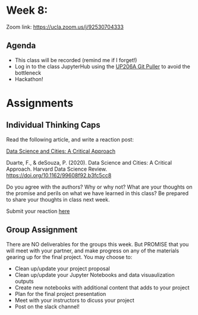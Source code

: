 # Week 8: 

Zoom link: https://ucla.zoom.us/j/92530704333

## Agenda
*   This class will be recorded (remind me if I forget!)
*   Log in to the class JupyterHub using the [UP206A Git Puller](https://jupyter.idre.ucla.edu/hub/user-redirect/git-pull?repo=https%3A%2F%2Fgithub.com%2Fyohman%2F22W-UP206A&urlpath=lab%2Ftree%2F22W-UP206A%2F&branch=master) to avoid the bottleneck
*   Hackathon!

# Assignments

## Individual Thinking Caps

Read the following article, and write a reaction post:

[Data Science and Cities: A Critical Approach](https://hdsr.mitpress.mit.edu/pub/1um18ajd/release/1)

Duarte, F., & deSouza, P. (2020). Data Science and Cities: A Critical Approach. Harvard Data Science Review. https://doi.org/10.1162/99608f92.b3fc5cc8

Do you agree with the authors? Why or why not? What are your thoughts on the promise and perils on what we have learned in this class? Be prepared to share your thoughts in class next week.

Submit your reaction [here](https://github.com/yohman/22W-UP206A/discussions/18)

## Group Assignment

There are NO deliverables for the groups this week. But PROMISE that you will meet with your partner, and make progress on any of the materials gearing up for the final project. You may choose to:

- Clean up/update your project proposal
- Clean up/update your Jupyter Notebooks and data visuaulization outputs
- Create new notebooks with additional content that adds to your project
- Plan for the final project presentation
- Meet with your instructors to dicuss your project
- Post on the slack channel!

